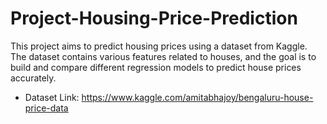 # Project-Housing-Price-Prediction
This project aims to predict housing prices using a dataset from Kaggle. The dataset contains various features related to houses, and the goal is to build and compare different regression models to predict house prices accurately. 

* Dataset Link: https://www.kaggle.com/amitabhajoy/bengaluru-house-price-data
